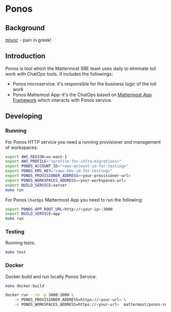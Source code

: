 # Ponos

## Background

[πόνος](https://en.wikipedia.org/wiki/Ponos) - pain in greek!

## Introduction

Ponos is tool which the Mattermost SRE team uses daily to eliminate toil work with ChatOps tools. It includes the followings:
- Ponos microservice: it's responsible for the business logic of the toil work
- Ponos Mattemost App: it's the ChatOps based on [Mattermost App Framework](https://developers.mattermost.com/integrate/apps/) which interacts with Ponos service.

## Developing

### Running

For Ponos HTTP service you need a running provisioner and management of workspaces:

```bash
export AWS_REGION=us-east-1
export AWS_PROFILE="<profile-for-infra-migrations>"
export PONOS_ACCOUNT_ID="<aws-account-id-for-testing>"
export PONOS_KMS_KEY="<aws-kms-id-for-testing>"
export PONOS_PROVISIONER_ADDRESS=<your-provisioner-url>
export PONOS_WORKSPACES_ADDRESS=<your-workspaces-url>
export BUILD_SERVICE=server
make run
```

For Ponos `ChatOps` Mattermost App you need to run the following:

```bash
export PONOS_APP_ROOT_URL=http://<your-ip>:3000
export BUILD_SERVICE=app
make run
```

### Testing

Running tests:

```bash
make test
```

### Docker

Docker build and run locally Ponos Service.

```bash
make docker-build

docker run --rm -p 3000:3000 \
    -e PONOS_PROVISIONER_ADDRESS=https://<your-url> \
    -e PONOS_WORKSPACES_ADDRESS=https://<your-url>  mattermost/ponos-service:dev-local
```
